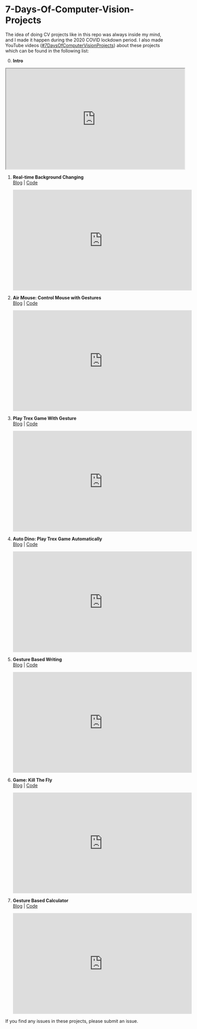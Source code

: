 # 7-Days-Of-Computer-Vision-Projects

The idea of doing CV projects like in this repo was always inside my mind, and I made it happen during the 2020 COVID lockdown period. I also made YouTube videos ([#7DaysOfComputerVisionProjects](https://www.youtube.com/playlist?list=PLUqDn7JaCwaTbqegRNfRZmBZSxiTtL8bE)) about these projects which can be found in the following list:

0. **Intro**
<iframe width ="560" height="315" src="https://www.youtube.com/embed/oazo9SM2JfA"></iframe>

1. **Real-time Background Changing**  
   [Blog](https://q-viper.github.io/2021/07/11/real-time-background-changing/) | [Code](https://github.com/q-viper/7-Days-Of-Computer-Vision-Projects/tree/main/1.%20Realtime%20Background%20Changing)  
   <iframe width="560" height="315" src="https://www.youtube.com/embed/JZ9cIAlCh7c" frameborder="0" allowfullscreen></iframe>

2. **Air Mouse: Control Mouse with Gestures**  
   [Blog](https://q-viper.github.io/2021/07/12/air-mouse-control-mouse-with-gestures/) | [Code](https://github.com/q-viper/7-Days-Of-Computer-Vision-Projects/tree/main/2.%20Air%20Mouse)  
   <iframe width="560" height="315" src="https://www.youtube.com/embed/V-F94Pl8Bf0" frameborder="0" allowfullscreen></iframe>

3. **Play Trex Game With Gesture**  
   [Blog](https://q-viper.github.io/2021/07/13/playing-chrome-trex-game-with-gestures/) | [Code](https://github.com/q-viper/7-Days-Of-Computer-Vision-Projects/tree/main/3.%204.%20Trex%20Game)  
   <iframe width="560" height="315" src="https://www.youtube.com/embed/70VjkDus22g" frameborder="0" allowfullscreen></iframe>

4. **Auto Dino: Play Trex Game Automatically**  
   [Blog](https://q-viper.github.io/2021/07/14/play-trex-with-image-processing/) | [Code](https://github.com/q-viper/7-Days-Of-Computer-Vision-Projects/tree/main/3.%204.%20Trex%20Game)  
   <iframe width="560" height="315" src="https://www.youtube.com/embed/73lSzQcXRLg" frameborder="0" allowfullscreen></iframe>

5. **Gesture Based Writing**  
   [Blog](https://q-viper.github.io/2021/07/15/gesture-based-visually-writing-system/) | [Code](https://github.com/q-viper/7-Days-Of-Computer-Vision-Projects/tree/main/5.%20Gesture%20Based%20Writing)  
   <iframe width="560" height="315" src="https://www.youtube.com/embed/hjiaAv6zYVY" frameborder="0" allowfullscreen></iframe>

6. **Game: Kill The Fly**  
   [Blog](https://q-viper.github.io/2021/07/16/game-kill-a-fly/) | [Code](https://github.com/q-viper/7-Days-Of-Computer-Vision-Projects/tree/main/6.%20Game%20Kill%20a%20Fly)  
   <iframe width="560" height="315" src="https://www.youtube.com/embed/wRLX6r243rw" frameborder="0" allowfullscreen></iframe>

7. **Gesture Based Calculator**  
   [Blog](https://q-viper.github.io/2021/07/17/gesture-based-calculator/) | [Code](https://github.com/q-viper/7-Days-Of-Computer-Vision-Projects/tree/main/7.%20Gesture%20Based%20Calculator)  
   <iframe width="560" height="315" src="https://www.youtube.com/embed/88-fTG_YAqQ" frameborder="0" allowfullscreen></iframe>

If you find any issues in these projects, please submit an issue.